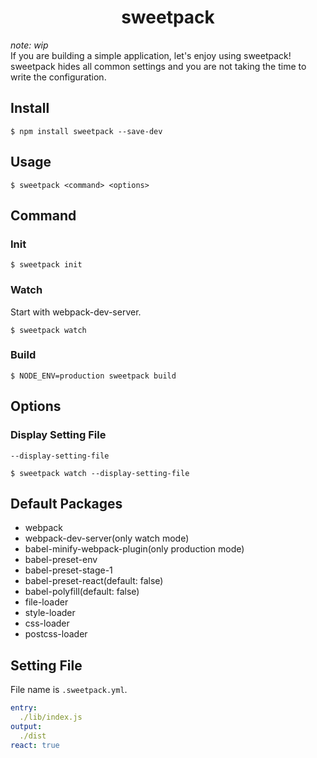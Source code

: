 <div align="center">
  <h1>sweetpack</h1>
</div>

<!-- travis https://travis-ci.org/ -->
<!-- appveyor https://ci.appveyor.com -->
<!-- codecov https://codecov.io/gh -->
<!-- npm version badge: https://badge.fury.io/ -->

*note: wip*  
If you are building a simple application, let's enjoy using sweetpack!  
sweetpack hides all common settings and you are not taking the time to write the configuration.

## Install
```
$ npm install sweetpack --save-dev
```

## Usage
```
$ sweetpack <command> <options>
```

## Command
### Init
```
$ sweetpack init
```

### Watch
Start with webpack-dev-server.
```
$ sweetpack watch
```

### Build
```
$ NODE_ENV=production sweetpack build
```

## Options
### Display Setting File
`--display-setting-file`

```
$ sweetpack watch --display-setting-file
```

## Default Packages
- webpack
- webpack-dev-server(only watch mode)
- babel-minify-webpack-plugin(only production mode)
- babel-preset-env
- babel-preset-stage-1
- babel-preset-react(default: false)
- babel-polyfill(default: false)
- file-loader
- style-loader
- css-loader
- postcss-loader

## Setting File
File name is `.sweetpack.yml`.

```yml
entry:
  ./lib/index.js
output:
  ./dist
react: true
```
